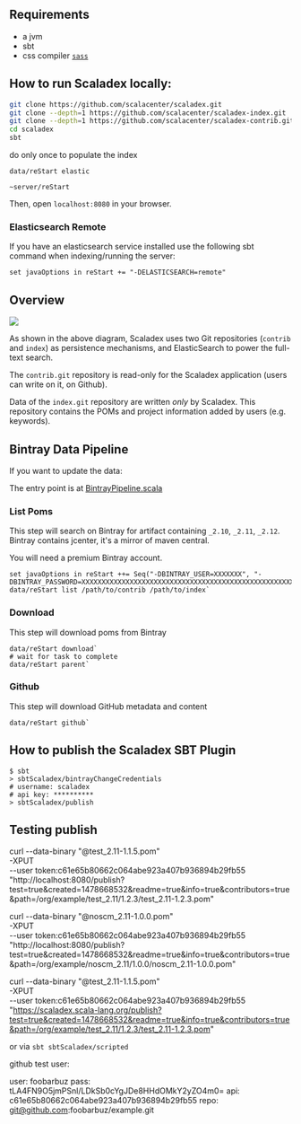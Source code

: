 ## Requirements

* a jvm
* sbt
* css compiler [`sass`](http://sass-lang.com/install)

## How to run Scaladex locally:

```bash
git clone https://github.com/scalacenter/scaladex.git
git clone --depth=1 https://github.com/scalacenter/scaladex-index.git
git clone --depth=1 https://github.com/scalacenter/scaladex-contrib.git
cd scaladex
sbt
```

do only once to populate the index

`data/reStart elastic`

`~server/reStart`
 
Then, open `localhost:8080` in your browser.

### Elasticsearch Remote

If you have an elasticsearch service installed use the following sbt command when indexing/running the server:

`set javaOptions in reStart += "-DELASTICSEARCH=remote"`

## Overview

![](http://knsv.github.io/mermaid/live_editor/#/view/Z3JhcGggTFIKICBqZW5raW5zIC0tIGluZGV4aW5nIGpvYiAtLT4gaW5kZXguZ2l0CiAgdXNlcnMvc29uYXR5cGUgLS0gZWRpdCBQT01zIG9yIHByb2plY3RzIC0tPiBzY2FsYWRleAogIGluZGV4LmdpdAogIHVzZXJzL3NvbmF0eXBlIC0tIGNsYWltIHByb2plY3RzIC0tPiBjb250cmliLmdpdAogIHNjYWxhZGV4IC0tIHdyaXRlIGVkaXRzIC0tPiBpbmRleC5naXQKICBzY2FsYWRleCAtLSBmdWxsIHRleHQgc2VhcmNoIC0tPiBlbGFzdGljLXNlYXJjaAogIHNjYWxhZGV4IC0tIHJlYWQgY2xhaW1zIC0tPiBjb250cmliLmdpdA)

As shown in the above diagram, Scaladex uses two Git repositories (`contrib` and `index`) as
persistence mechanisms, and ElasticSearch to power the full-text search.

The `contrib.git` repository is read-only for the Scaladex application (users can write on it,
on Github).

Data of the `index.git` repository are written *only* by Scaladex. This repository contains the POMs
and project information added by users (e.g. keywords).

## Bintray Data Pipeline

If you want to update the data:

The entry point is at [BintrayPipeline.scala](/data/src/main/scala/ch.epfl.scala.index.data/bintray/BintrayPipeline.scala)

### List Poms

This step will search on Bintray for artifact containing `_2.10`, `_2.11`, `_2.12`. Bintray contains jcenter,
it's a mirror of maven central.

You will need a premium Bintray account.

```
set javaOptions in reStart ++= Seq("-DBINTRAY_USER=XXXXXXX", "-DBINTRAY_PASSWORD=XXXXXXXXXXXXXXXXXXXXXXXXXXXXXXXXXXXXXXXXXXXXXXXXXXXXXXXXXXXXXXXX")
data/reStart list /path/to/contrib /path/to/index`
```

### Download

This step will download poms from Bintray

```
data/reStart download`
# wait for task to complete
data/reStart parent`
```

### Github

This step will download GitHub metadata and content

```
data/reStart github`
```

## How to publish the Scaladex SBT Plugin

``` 
$ sbt
> sbtScaladex/bintrayChangeCredentials
# username: scaladex
# api key: **********
> sbtScaladex/publish
```

## Testing publish

curl --data-binary "@test_2.11-1.1.5.pom" \
-XPUT \
--user token:c61e65b80662c064abe923a407b936894b29fb55 \
"http://localhost:8080/publish?test=true&created=1478668532&readme=true&info=true&contributors=true&path=/org/example/test_2.11/1.2.3/test_2.11-1.2.3.pom"

curl --data-binary "@noscm_2.11-1.0.0.pom" \
-XPUT \
--user token:c61e65b80662c064abe923a407b936894b29fb55 \
"http://localhost:8080/publish?test=true&created=1478668532&readme=true&info=true&contributors=true&path=/org/example/noscm_2.11/1.0.0/noscm_2.11-1.0.0.pom"

curl --data-binary "@test_2.11-1.1.5.pom" \
-XPUT \
--user token:c61e65b80662c064abe923a407b936894b29fb55 \
"https://scaladex.scala-lang.org/publish?test=true&created=1478668532&readme=true&info=true&contributors=true&path=/org/example/test_2.11/1.2.3/test_2.11-1.2.3.pom"


or via `sbt sbtScaladex/scripted`

github test user:

user: foobarbuz 
pass: tLA4FN9O5jmPSnl/LDkSb0cYgJDe8HHdOMkY2yZO4m0=
api:  c61e65b80662c064abe923a407b936894b29fb55
repo: git@github.com:foobarbuz/example.git

